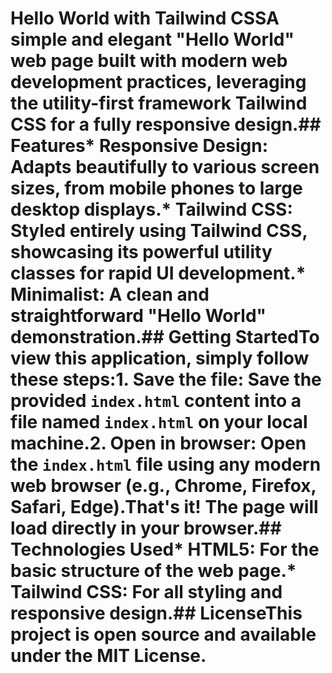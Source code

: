 # Hello World with Tailwind CSSA simple and elegant "Hello World" web page built with modern web development practices, leveraging the utility-first framework Tailwind CSS for a fully responsive design.## Features*   **Responsive Design**: Adapts beautifully to various screen sizes, from mobile phones to large desktop displays.*   **Tailwind CSS**: Styled entirely using Tailwind CSS, showcasing its powerful utility classes for rapid UI development.*   **Minimalist**: A clean and straightforward "Hello World" demonstration.## Getting StartedTo view this application, simply follow these steps:1.  **Save the file**: Save the provided `index.html` content into a file named `index.html` on your local machine.2.  **Open in browser**: Open the `index.html` file using any modern web browser (e.g., Chrome, Firefox, Safari, Edge).That's it! The page will load directly in your browser.## Technologies Used*   **HTML5**: For the basic structure of the web page.*   **Tailwind CSS**: For all styling and responsive design.## LicenseThis project is open source and available under the MIT License.